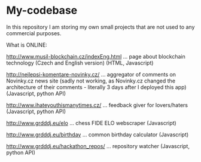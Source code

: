 # My-codebase
In this repository I am storing my own small projects that are not used to any commercial purposes.

What is ONLINE:

http://www.musil-blockchain.cz/indexEng.html ... page about blockchain technology (Czech and English version) (HTML, Javascript)

http://nejlepsi-komentare-novinky.cz/ ... aggregator of comments on Novinky.cz news site (sadly not working, as Novinky.cz changed the architecture of their comments - literally 3 days after I deployed this app) (Javascript, python API)

http://www.ihateyouthismanytimes.cz/ ... feedback giver for lovers/haters (Javascript, python API)

http://www.grdddj.eu/elo ... chess FIDE ELO webscraper (Javascript)

http://www.grdddj.eu/birthday ... common birthday calculator (Javascript)

http://www.grdddj.eu/hackathon_repos/ ... repository watcher (Javascript, python API)
